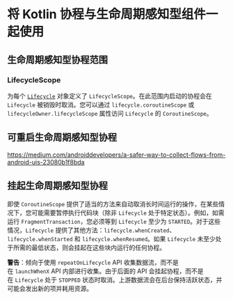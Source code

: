 # 将 Kotlin 协程与生命周期感知型组件一起使用

## 生命周期感知型协程范围

### LifecycleScope

为每个 [`Lifecycle`](https://developer.android.com/topic/libraries/architecture/lifecycle?hl=zh-cn) 对象定义了 `LifecycleScope`。在此范围内启动的协程会在 `Lifecycle` 被销毁时取消。您可以通过 `lifecycle.coroutineScope` 或 `lifecycleOwner.lifecycleScope` 属性访问 `Lifecycle` 的 `CoroutineScope`。

## 可重启生命周期感知型协程

https://medium.com/androiddevelopers/a-safer-way-to-collect-flows-from-android-uis-23080b1f8bda

## 挂起生命周期感知型协程

即使 `CoroutineScope` 提供了适当的方法来自动取消长时间运行的操作，在某些情况下，您可能需要暂停执行代码块（除非 `Lifecycle` 处于特定状态）。例如，如需运行 `FragmentTransaction`，您必须等到 `Lifecycle` 至少为 `STARTED`。对于这些情况，`Lifecycle` 提供了其他方法：`lifecycle.whenCreated`、`lifecycle.whenStarted` 和 `lifecycle.whenResumed`。如果 `Lifecycle` 未至少处于所需的最低状态，则会挂起在这些块内运行的任何协程。

**警告**：倾向于使用 `repeatOnLifecycle` API 收集数据流，而不是在 `launchWhenX` API 内部进行收集。由于后面的 API 会挂起协程，而不是在 `Lifecycle` 处于 `STOPPED` 状态时取消。上游数据流会在后台保持活跃状态，并可能会发出新的项并耗用资源。
